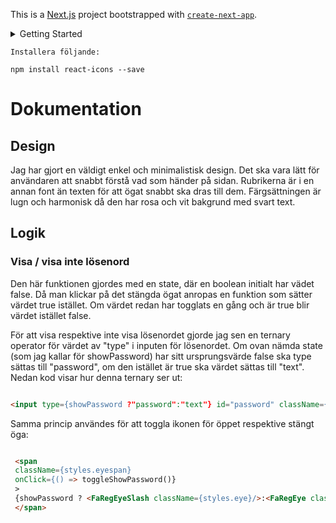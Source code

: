 This is a [Next.js](https://nextjs.org/) project bootstrapped with [`create-next-app`](https://github.com/vercel/next.js/tree/canary/packages/create-next-app).


<details>
<summary>Getting Started</summary>
First, run the development server:

```bash
npm run dev
# or
yarn dev
```

Open [http://localhost:3000](http://localhost:3000) with your browser to see the result.

You can start editing the page by modifying `pages/index.js`. The page auto-updates as you edit the file.

[API routes](https://nextjs.org/docs/api-routes/introduction) can be accessed on [http://localhost:3000/api/hello](http://localhost:3000/api/hello). This endpoint can be edited in `pages/api/hello.js`.

The `pages/api` directory is mapped to `/api/*`. Files in this directory are treated as [API routes](https://nextjs.org/docs/api-routes/introduction) instead of React pages.

## Learn More

To learn more about Next.js, take a look at the following resources:

- [Next.js Documentation](https://nextjs.org/docs) - learn about Next.js features and API.
- [Learn Next.js](https://nextjs.org/learn) - an interactive Next.js tutorial.

You can check out [the Next.js GitHub repository](https://github.com/vercel/next.js/) - your feedback and contributions are welcome!

## Deploy on Vercel

The easiest way to deploy your Next.js app is to use the [Vercel Platform](https://vercel.com/new?utm_medium=default-template&filter=next.js&utm_source=create-next-app&utm_campaign=create-next-app-readme) from the creators of Next.js.

Check out our [Next.js deployment documentation](https://nextjs.org/docs/deployment) for more details.
</details>

```shell
Installera följande:

npm install react-icons --save
```
# Dokumentation

## Design

Jag har gjort en väldigt enkel och minimalistisk design. Det ska vara lätt för användaren att snabbt förstå vad som händer på sidan. Rubrikerna är i en annan font än texten för att ögat snabbt ska dras till dem. Färgsättningen är lugn och harmonisk då den har rosa och vit bakgrund med svart text.

## Logik

### Visa / visa inte lösenord

Den här funktionen gjordes med en state, där en boolean initialt har vädet false. Då man klickar på det stängda ögat anropas en funktion som sätter värdet true istället. Om värdet redan har togglats en gång och är true blir värdet istället false.

För att visa respektive inte visa lösenordet gjorde jag sen en ternary operator för värdet av "type" i inputen för lösenordet. Om ovan nämda state (som jag kallar för showPassword) har sitt ursprungsvärde false ska type sättas till "password", om den istället är true ska värdet sättas till "text". Nedan kod visar hur denna ternary ser ut:

```html

<input type={showPassword ?"password":"text"} id="password" className={styles.input} placeholder="Password*"/>

```
Samma princip användes för att toggla ikonen för öppet respektive stängt öga:

```html

 <span 
 className={styles.eyespan} 
 onClick={() => toggleShowPassword()}
 >
 {showPassword ? <FaRegEyeSlash className={styles.eye}/>:<FaRegEye className={styles.eye}/>}
 </span>

```

